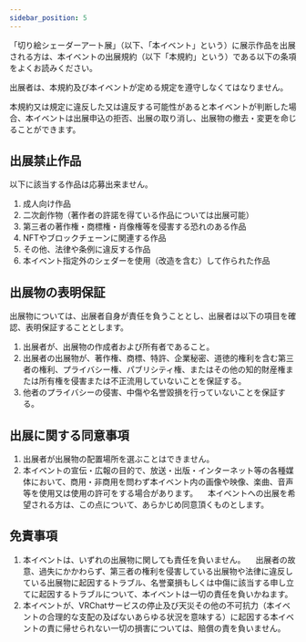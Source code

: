 ```yaml
---
sidebar_position: 5
---
```



「切り絵シェーダーアート展」（以下、「本イベント」という）に展示作品を出展される方は、本イベントの出展規約（以下「本規約」という）である以下の条項をよくお読みください。

出展者は、本規約及び本イベントが定める規定を遵守しなくてはなりません。

本規約又は規定に違反した又は違反する可能性があると本イベントが判断した場合、本イベントは出展申込の拒否、出展の取り消し、出展物の撤去・変更を命じることができます。

## 出展禁止作品

以下に該当する作品は応募出来ません。

1. 成人向け作品
1. 二次創作物（著作者の許諾を得ている作品については出展可能）
1. 第三者の著作権・商標権・肖像権等を侵害する恐れのある作品
1. NFTやブロックチェーンに関連する作品
1. その他、法律や条例に違反する作品
1. 本イベント指定外のシェダーを使用（改造を含む）して作られた作品


## 出展物の表明保証

出展物については、出展者自身が責任を負うこととし、出展者は以下の項目を確認、表明保証することとします。

1. 出展者が、出展物の作成者および所有者であること。
1. 出展者の出展物が、著作権、商標、特許、企業秘密、道徳的権利を含む第三者の権利、プライバシー権、パブリシティ権、またはその他の知的財産権または所有権を侵害または不正流用していないことを保証する。
1. 他者のプライバシーの侵害、中傷や名誉毀損を行っていないことを保証する。

## 出展に関する同意事項
1. 出展者が出展物の配置場所を選ぶことはできません。
1. 本イベントの宣伝・広報の目的で、放送・出版・インターネット等の各種媒体において、商用・非商用を問わず本イベント内の画像や映像、楽曲、音声等を使用又は使用の許可をする場合があります。
　本イベントへの出展を希望される方は、この点について、あらかじめ同意頂くものとします。

## 免責事項
1. 本イベントは、いずれの出展物に関しても責任を負いません。
　出展者の故意、過失にかかわらず、第三者の権利を侵害している出展物や法律に違反している出展物に起因するトラブル、名誉棄損もしくは中傷に該当する申し立てに起因するトラブルについて、本イベントは一切の責任を負いかねます。
1. 本イベントが、VRChatサービスの停止及び天災その他の不可抗力（本イベントの合理的な支配の及ばないあらゆる状況を意味する）に起因する本イベントの責に帰せられない一切の損害については、賠償の責を負いません。

